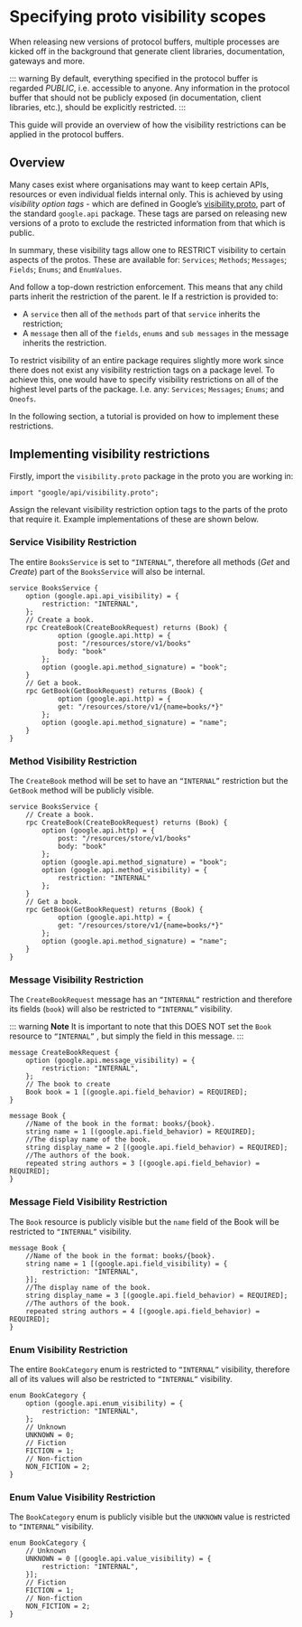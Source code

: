 # Specifying proto visibility scopes

When releasing new versions of protocol buffers, multiple processes are kicked off in the background that generate client libraries, documentation, gateways and more.

::: warning
By default, everything specified in the protocol buffer is regarded _PUBLIC_, i.e. accessible to anyone. Any information
in the protocol buffer that should not be publicly exposed (in documentation, client libraries, etc.), should be explicitly restricted.
:::

This guide will provide an overview of how the visibility restrictions can be applied in the protocol buffers.

## Overview

Many cases exist where organisations may want to keep certain APIs, resources or even individual fields internal only. This is
achieved by using _visibility option tags_ - which are defined in Google’s [visibility.proto](https://github.com/googleapis/googleapis/blob/master/google/api/visibility.proto),
part of the standard `google.api` package. These tags are parsed on releasing new versions of a proto to exclude the restricted
information from that which is public.

In summary, these visibility tags allow one to RESTRICT visibility to certain aspects of the protos. These are available for:
`Services`; `Methods`; `Messages`; `Fields`; `Enums`; and `EnumValues`.

And follow a top-down restriction enforcement. This means that any child parts inherit the restriction of the parent. Ie If a restriction is provided to:
- A `service` then all of the `methods` part of that `service` inherits the restriction;
- A `message` then all of the `fields`, `enums` and `sub messages` in the message inherits the restriction.

To restrict visibility of an entire package requires slightly more work since there does not exist any visibility restriction tags on a package level. To achieve this, one would have to specify visibility restrictions on all of the highest level parts of the package.
I.e. any: `Services`; `Messages`; `Enums`; and `Oneofs`.

[//]: # (TODO: Insert a table to show external/internal protobufs etc...)

In the following section, a tutorial is provided on how to implement these restrictions.

## Implementing visibility restrictions

Firstly, import the `visibility.proto` package in the proto you are working in:
```
import "google/api/visibility.proto";
```

Assign the relevant visibility restriction option tags to the parts of the proto that require it. Example implementations of these are shown below.

### Service Visibility Restriction

The entire `BooksService` is set to `“INTERNAL”`, therefore all methods (_Get_ and _Create_) part of the `BooksService` will also be internal.

```
service BooksService {
	option (google.api.api_visibility) = {
		restriction: "INTERNAL",
	};
	// Create a book.
	rpc CreateBook(CreateBookRequest) returns (Book) {
			option (google.api.http) = {
			post: "/resources/store/v1/books"
			body: "book"
		};
		option (google.api.method_signature) = "book";
	}
	// Get a book.
	rpc GetBook(GetBookRequest) returns (Book) {
			option (google.api.http) = {
			get: "/resources/store/v1/{name=books/*}"
		};
		option (google.api.method_signature) = "name";
	}
}
```

### Method Visibility Restriction

The `CreateBook` method will be set to have an `“INTERNAL”` restriction but the `GetBook` method will be publicly visible.

```
service BooksService {
	// Create a book.
	rpc CreateBook(CreateBookRequest) returns (Book) {
		option (google.api.http) = {
			post: "/resources/store/v1/books"
			body: "book"
		};
		option (google.api.method_signature) = "book";
		option (google.api.method_visibility) = {
			restriction: "INTERNAL"
		};
	}
	// Get a book.
	rpc GetBook(GetBookRequest) returns (Book) {
			option (google.api.http) = {
			get: "/resources/store/v1/{name=books/*}"
		};
		option (google.api.method_signature) = "name";
	}
}
```

### Message Visibility Restriction

The `CreateBookRequest` message has an `“INTERNAL”` restriction and therefore its fields (`book`) will also be restricted to `“INTERNAL”` visibility.

::: warning **Note**
It is important to note that this DOES NOT set the `Book` resource to `“INTERNAL”` , but simply the field in this message.
:::

```
message CreateBookRequest {
	option (google.api.message_visibility) = {
		restriction: "INTERNAL",
	};
	// The book to create
	Book book = 1 [(google.api.field_behavior) = REQUIRED];
}

message Book {
	//Name of the book in the format: books/{book}.
	string name = 1 [(google.api.field_behavior) = REQUIRED];
	//The display name of the book.
	string display_name = 2 [(google.api.field_behavior) = REQUIRED];
	//The authors of the book.
	repeated string authors = 3 [(google.api.field_behavior) = REQUIRED];
}
```

### Message Field Visibility Restriction

The `Book` resource is publicly visible but the `name` field of the Book will be restricted to `“INTERNAL”` visibility.

```
message Book {
	//Name of the book in the format: books/{book}.
	string name = 1 [(google.api.field_visibility) = {
		restriction: "INTERNAL",
	}];
	//The display name of the book.
	string display_name = 3 [(google.api.field_behavior) = REQUIRED];
	//The authors of the book.
	repeated string authors = 4 [(google.api.field_behavior) = REQUIRED];
}
```

### Enum Visibility Restriction

The entire `BookCategory` enum is restricted to `“INTERNAL”` visibility, therefore all of its values will also be restricted to `“INTERNAL”` visibility.

```
enum BookCategory {
	option (google.api.enum_visibility) = {
		restriction: "INTERNAL",
	};
	// Unknown
	UNKNOWN = 0;
	// Fiction
	FICTION = 1;
	// Non-fiction
	NON_FICTION = 2;
}
```

### Enum Value Visibility Restriction

The `BookCategory` enum is publicly visible but the `UNKNOWN` value is restricted to `“INTERNAL”` visibility.

```
enum BookCategory {
	// Unknown
	UNKNOWN = 0 [(google.api.value_visibility) = {
		restriction: "INTERNAL",
	}];
	// Fiction
	FICTION = 1;
	// Non-fiction
	NON_FICTION = 2;
}
```



